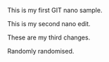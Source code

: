 This is my first GIT nano sample.

This is my second nano  edit.

These are my third changes.

Randomly randomised.
